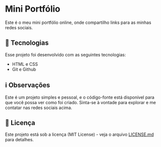 # Mini Portfólio

Este é o meu mini portfólio online, onde compartilho links para as minhas redes sociais.

## 🚀 Tecnologias

Esse projeto foi desenvolvido com as seguintes tecnologias:

- HTML e CSS
- Git e Github

## ℹ️ Observações

Este é um projeto simples e pessoal, e o código-fonte está disponível para que você possa ver como foi criado. Sinta-se à vontade para explorar e me contatar nas redes sociais acima.

## 📄 Licença
Este projeto está sob a licença (MIT License) - veja o arquivo [LICENSE.md](https://github.com/RochaGabriell/MiniPortfolio/blob/main/LICENSE) para detalhes.
